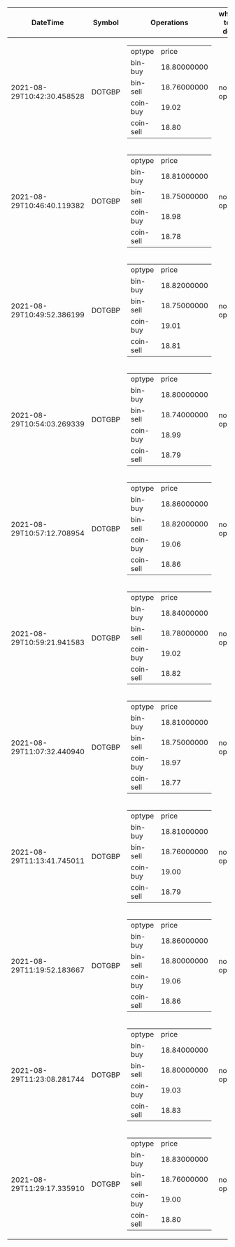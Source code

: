 | DateTime | Symbol | Operations | what to do | profit-loss |
| ------------- | ------------- | ------------- | ------------- | ------------- | 
| 2021-08-29T10:42:30.458528| DOTGBP| <table><tr><td>optype</td><td>price</td></tr><tr><td>bin-buy</td><td>18.80000000</td></tr><tr><td>bin-sell</td><td>18.76000000</td></tr><tr><td>coin-buy</td><td>19.02</td></tr><tr><td>coin-sell</td><td>18.80</td></tr></table>| no-op| 0.0| 
| 2021-08-29T10:46:40.119382| DOTGBP| <table><tr><td>optype</td><td>price</td></tr><tr><td>bin-buy</td><td>18.81000000</td></tr><tr><td>bin-sell</td><td>18.75000000</td></tr><tr><td>coin-buy</td><td>18.98</td></tr><tr><td>coin-sell</td><td>18.78</td></tr></table>| no-op| -0.03| 
| 2021-08-29T10:49:52.386199| DOTGBP| <table><tr><td>optype</td><td>price</td></tr><tr><td>bin-buy</td><td>18.82000000</td></tr><tr><td>bin-sell</td><td>18.75000000</td></tr><tr><td>coin-buy</td><td>19.01</td></tr><tr><td>coin-sell</td><td>18.81</td></tr></table>| no-op| -0.01| 
| 2021-08-29T10:54:03.269339| DOTGBP| <table><tr><td>optype</td><td>price</td></tr><tr><td>bin-buy</td><td>18.80000000</td></tr><tr><td>bin-sell</td><td>18.74000000</td></tr><tr><td>coin-buy</td><td>18.99</td></tr><tr><td>coin-sell</td><td>18.79</td></tr></table>| no-op| -0.01| 
| 2021-08-29T10:57:12.708954| DOTGBP| <table><tr><td>optype</td><td>price</td></tr><tr><td>bin-buy</td><td>18.86000000</td></tr><tr><td>bin-sell</td><td>18.82000000</td></tr><tr><td>coin-buy</td><td>19.06</td></tr><tr><td>coin-sell</td><td>18.86</td></tr></table>| no-op| 0.0| 
| 2021-08-29T10:59:21.941583| DOTGBP| <table><tr><td>optype</td><td>price</td></tr><tr><td>bin-buy</td><td>18.84000000</td></tr><tr><td>bin-sell</td><td>18.78000000</td></tr><tr><td>coin-buy</td><td>19.02</td></tr><tr><td>coin-sell</td><td>18.82</td></tr></table>| no-op| -0.02| 
| 2021-08-29T11:07:32.440940| DOTGBP| <table><tr><td>optype</td><td>price</td></tr><tr><td>bin-buy</td><td>18.81000000</td></tr><tr><td>bin-sell</td><td>18.75000000</td></tr><tr><td>coin-buy</td><td>18.97</td></tr><tr><td>coin-sell</td><td>18.77</td></tr></table>| no-op| -0.04| 
| 2021-08-29T11:13:41.745011| DOTGBP| <table><tr><td>optype</td><td>price</td></tr><tr><td>bin-buy</td><td>18.81000000</td></tr><tr><td>bin-sell</td><td>18.76000000</td></tr><tr><td>coin-buy</td><td>19.00</td></tr><tr><td>coin-sell</td><td>18.79</td></tr></table>| no-op| -0.02| 
| 2021-08-29T11:19:52.183667| DOTGBP| <table><tr><td>optype</td><td>price</td></tr><tr><td>bin-buy</td><td>18.86000000</td></tr><tr><td>bin-sell</td><td>18.80000000</td></tr><tr><td>coin-buy</td><td>19.06</td></tr><tr><td>coin-sell</td><td>18.86</td></tr></table>| no-op| 0.0| 
| 2021-08-29T11:23:08.281744| DOTGBP| <table><tr><td>optype</td><td>price</td></tr><tr><td>bin-buy</td><td>18.84000000</td></tr><tr><td>bin-sell</td><td>18.80000000</td></tr><tr><td>coin-buy</td><td>19.03</td></tr><tr><td>coin-sell</td><td>18.83</td></tr></table>| no-op| -0.01| 
| 2021-08-29T11:29:17.335910| DOTGBP| <table><tr><td>optype</td><td>price</td></tr><tr><td>bin-buy</td><td>18.83000000</td></tr><tr><td>bin-sell</td><td>18.76000000</td></tr><tr><td>coin-buy</td><td>19.00</td></tr><tr><td>coin-sell</td><td>18.80</td></tr></table>| no-op| -0.03| 
